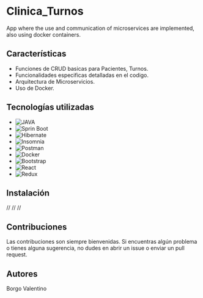 # Clinica_Turnos
App where the use and communication of microservices are implemented, also using docker containers.

## Características

- Funciones de CRUD basicas para Pacientes, Turnos.
- Funcionalidades especificas detalladas en el codigo.
- Arquitectura de Microservicios.
- Uso de Docker.

## Tecnologías utilizadas

- ![JAVA](https://img.shields.io/badge/Java-ED8B00?style=for-the-badge&logo=openjdk&logoColor=white)</br>
- ![Sprin Boot](https://img.shields.io/badge/-Spring%20Boot-333333?style=flat&logo=SpringBoot&logoColor=563D7)</br>
- ![Hibernate](https://img.shields.io/badge/-Hibernate-333333?style=flat&logo=Hibernate&logoColor=563D77)</br>
- ![Insomnia](https://img.shields.io/badge/-Insomnia-333333?style=flat&logo=insomnia)</br>
- ![Postman](https://img.shields.io/badge/-Postman-333333?style=flat&logo=Postman)</br>
- ![Docker](https://img.shields.io/badge/-Docker-333333?style=flat&logo=Docker)</br>
- ![Bootstrap](https://img.shields.io/badge/-Bootstrap-333333?style=flat&logo=bootstrap&logoColor=563D7C)</br>
- ![React](https://img.shields.io/badge/-React-333333?style=flat&logo=react)</br>
- ![Redux](https://img.shields.io/badge/-Redux-333333?style=flat&logo=redux)</br>

## Instalación
//
//
//

## Contribuciones

Las contribuciones son siempre bienvenidas. Si encuentras algún problema o tienes alguna sugerencia, no dudes en abrir un issue o enviar un pull request.

## Autores

Borgo Valentino</br>
